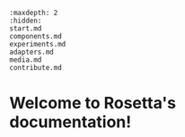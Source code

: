 <!--
    This is the core file for the Rosetta documentation.  It is
    automatically generated by sphinx-apidoc.  Do not edit this file
    directly.  Instead, edit the files in the Rosetta source tree and
    re-run `sphinx-apidoc`. To generate the HTML version of the doc,
    run `sphinx-build -M html docs/source/ docs/build/`. This, in turn,
    has features to generate PDF/EPUB versions of the documentation.

    This toctree (table of contents tree) is required by Sphinx.
    Each file that should be included must be listed as document names
    (i.e. without file extension, using / as directory separators).
-->

```{toctree}
:maxdepth: 2
:hidden:
start.md
components.md
experiments.md
adapters.md
media.md
contribute.md
```

# Welcome to Rosetta's documentation!
